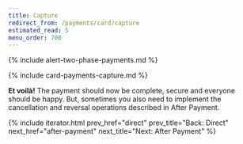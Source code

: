 ```yaml
---
title: Capture
redirect_from: /payments/card/capture
estimated_read: 5
menu_order: 700
---
```


{% include alert-two-phase-payments.md %}

{% include card-payments-capture.md %}

**Et voilà!** The payment should now be complete, secure and
everyone should be happy. But, sometimes you also need to implement the
cancellation and reversal operations described in After Payment.

{% include iterator.html prev_href="direct"
                         prev_title="Back: Direct"
                         next_href="after-payment"
                         next_title="Next: After Payment" %}
